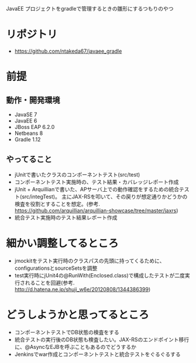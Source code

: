 JavaEE プロジェクトをgradleで管理するときの雛形にするつもりのやつ
# リポジトリ
- https://github.com/ntakeda67/javaee_gradle

# 前提
## 動作・開発環境
- JavaSE 7
- JavaEE 6
- JBoss EAP 6.2.0
- Netbeans 8
- Gradle 1.12

## やってること
- jUnitで書いたクラスのコンポーネントテスト(src/test)
- コンポーネントテスト実施時の、テスト結果・カバレッジレポート作成
- jUnit + Arquillianで書いた、APサーバ上での動作確認をするための統合テスト(src/integTest)。
  主にJAX-RSを叩いて、その戻りが想定通りかどうかの検査を役割とすることを想定。(参考. https://github.com/arquillian/arquillian-showcase/tree/master/jaxrs)
- 統合テスト実施時のテスト結果レポート作成

# 細かい調整してるところ
- jmockitをテスト実行時のクラスパスの先頭に持ってくるために、configurationsとsourceSetsを調整
- test実行時にjUnit4の@RunWith(Enclosed.class)で構成したテストが二度実行されることを回避(参考. http://d.hatena.ne.jp/shuji_w6e/20120808/1344386399)

# どうしようかと思ってるところ
- コンポーネントテストでDB状態の検査をする
- 統合テストの実行後のDB状態も検査したい。JAX-RSのエンドポイント移行に、@AsyncなEJBを呼ぶこともあるのでどうするか
- Jenkinsでwar作成とコンポーネントテストと統合テストをぐるぐるする